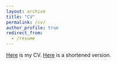 ```yaml
---
layout: archive
title: "CV"
permalink: /cv/
author_profile: true
redirect_from:
  - /resume
---
```


[Here](http://CDEnrich.github.io/files/cv_carles_domingo-enrich_oct_1_2024.pdf) is my CV. [Here](http://CDEnrich.github.io/files/cv_carles_domingo-enrich_oct_1_2024_short.pdf) is a shortened version.

